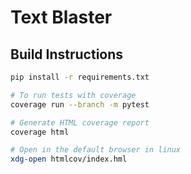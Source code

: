# Text Blaster

## Build Instructions

```bash
pip install -r requirements.txt

# To run tests with coverage
coverage run --branch -m pytest

# Generate HTML coverage report
coverage html

# Open in the default browser in linux
xdg-open htmlcov/index.hml
```
